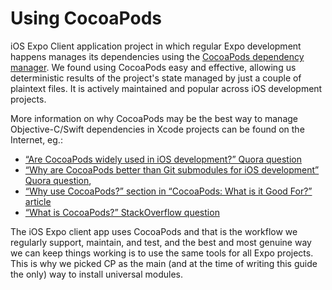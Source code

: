# Using CocoaPods

iOS Expo Client application project in which regular Expo development happens manages its dependencies using the [CocoaPods dependency manager](https://cocoapods.org). We found using CocoaPods easy and effective, allowing us deterministic results of the project's state managed by just a couple of plaintext files. It is actively maintained and popular across iOS development projects.

More information on why CocoaPods may be the best way to manage Objective-C/Swift dependencies in Xcode projects can be found on the Internet, eg.:
- [“Are CocoaPods widely used in iOS development?” Quora question](https://www.quora.com/Are-Cocoapods-widely-used-in-iOS-development)
- [“Why are CocoaPods better than Git submodules for iOS development” Quora question](https://www.quora.com/Why-are-CocoaPods-better-than-Git-submodules-for-iOS-development),
- [“Why use CocoaPods?” section in “CocoaPods: What is it Good For?” article](https://www.sitepoint.com/cocoapods-good/#whyusecocoapods)
- [“What is CocoaPods?” StackOverflow question](https://stackoverflow.com/a/22261215/1123156)

The iOS Expo client app uses CocoaPods and that is the workflow we regularly support, maintain, and test, and the best and most genuine way we can keep things working is to use the same tools for all Expo projects. This is why we picked CP as the main (and at the time of writing this guide the only) way to install universal modules.
